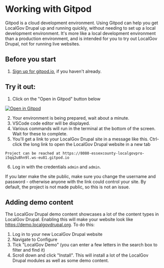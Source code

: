 # Working with Gitpod

Gitpod is a cloud development environment. Using Gitpod can help you get LocalGov Drupal up and running quickly, without needing to set up a local development environment. It's more like a local development environment than a production environment, and is intended for you to try out LocalGov Drupal, not for running live websites.

## Before you start
1. [Sign up for gitpod.io](https://gitpod.io/login), if you haven't already.

## Try it out:
1. Click on the "Open in Gitpod" button below

[![Open in Gitpod](https://gitpod.io/button/open-in-gitpod.svg)](https://gitpod.io/#https://github.com/localgovdrupal/localgov_project)

2. Your environment is being prepared, wait about a minute.
1. VSCode code editor will be displayed.
1. Various commands will run in the terminal at the bottom of the screen. Wait for these to complete.
1. You'll get a link to your LocalGov Drupal site in a message like this. Ctrl-click the long link to open the LocalGov Drupal website in a new tab
```
Project can be reached at https://8080-essexcounty-localgovpro-i5qq2u8hn9l.ws-eu81.gitpod.io
```
6. Log in with the credentials `admin` and `admin`.

If you later make the site public, make sure you change the username and password - otherwise anyone with the link could control your site. By default, the project is not made public, so this is not an issue.

## Adding demo content
The LocalGov Drupal demo content showcases a lot of the content types in LocalGov Drupal. Enabling this will make your website look like https://demo.localgovdrupal.org. To do this:

1. Log in to your new LocalGov Drupal website
2. Navigate to Configure
3. Tick "LocalGov Demo" (you can enter a few letters in the search box to filter and find it)
4. Scroll down and click "Install". This will install a lot of the LocalGov Drupal modules as well as some demo content.
